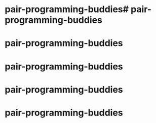 # pair-programming-buddies# pair-programming-buddies
# pair-programming-buddies
# pair-programming-buddies
# pair-programming-buddies
# pair-programming-buddies

